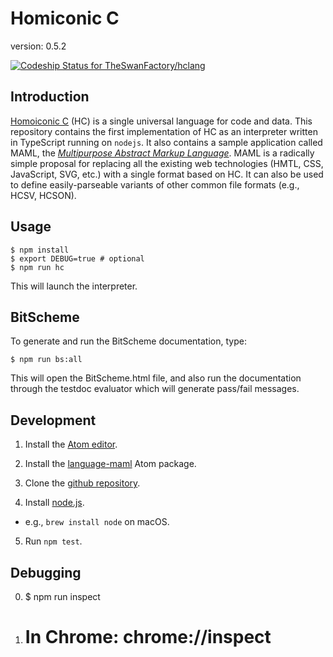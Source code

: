 # Homiconic C
version: 0.5.2

[![Codeship Status for TheSwanFactory/hclang](https://app.codeship.com/projects/b1198f30-aee9-0137-5fdc-4a1003a17a1c/status?branch=master)](https://app.codeship.com/projects/362584)

## Introduction

[Homoiconic C](https://theswanfactory.wordpress.com/2016/12/20/homoiconic-c-a-universal-language-for-code-and-data/) (HC) is a single universal language for code and data.  This repository contains the first implementation of HC as an interpreter written in TypeScript running on `nodejs`.  It also contains a sample application called MAML, the [*Multipurpose Abstract Markup Language*](https://theswanfactory.wordpress.com/2016/11/08/introducing-maml-a-draft-proposal-for-html6/).  MAML is a radically simple proposal for replacing all the existing web technologies (HMTL, CSS, JavaScript, SVG, etc.) with a single format based on HC. It can also be used to define easily-parseable variants of other common file formats (e.g., HCSV, HCSON). 

## Usage

```
$ npm install
$ export DEBUG=true # optional
$ npm run hc
```
This will launch the interpreter.

## BitScheme

To generate and run the BitScheme documentation, type:
```
$ npm run bs:all
```
This will open the BitScheme.html file, and also run the documentation through the testdoc evaluator which will generate pass/fail messages.

## Development

1. Install the [Atom editor](http://flight-manual.atom.io/getting-started/sections/installing-atom/).

2. Install the [language-maml](https://github.com/TheSwanFactory/language-maml) Atom package.

3. Clone the [github repository](https://github.com/TheSwanFactory/hclang.git).

4. Install [node.js](https://nodejs.org/).
  * e.g., `brew install node` on macOS.

5. Run `npm test`.

## Debugging
0. $ npm run inspect
5. # In Chrome: chrome://inspect
